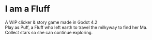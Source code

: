 # I am a Fluff

A WIP clicker & story game made in Godot 4.2  
Play as Puff, a Fluff who left earth to travel the milkyway to find her Ma.  
Collect stars so she can continue exploring.  